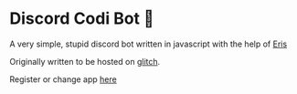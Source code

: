# Discord Codi Bot 🤖

A very simple, stupid discord bot written in javascript with the help of [Eris](https://github.com/abalabahaha/eris/)

Originally written to be hosted on [glitch](http://glitch.com). 

Register or change app [ here ](https://discordapp.com/developers/applications/me)

